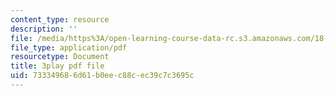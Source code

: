 ```yaml
---
content_type: resource
description: ''
file: /media/https%3A/open-learning-course-data-rc.s3.amazonaws.com/18-01sc-single-variable-calculus-fall-2010/733349686d61b0eec88cec39c7c3695c_R9a_NHXrBcg.pdf
file_type: application/pdf
resourcetype: Document
title: 3play pdf file
uid: 73334968-6d61-b0ee-c88c-ec39c7c3695c
---
```

